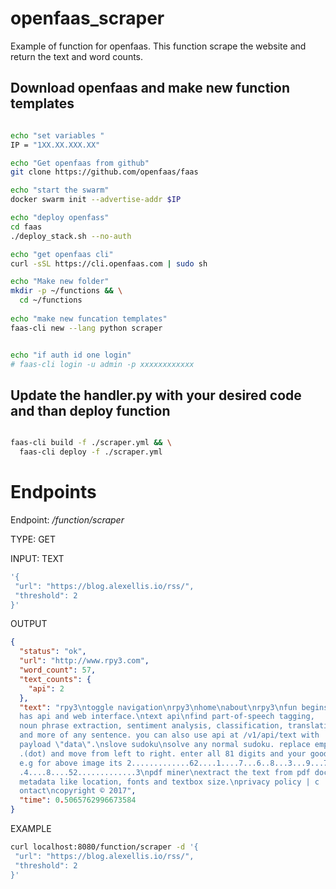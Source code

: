 # openfaas_scraper
Example of function for openfaas. This function scrape the website and return the text and word counts.


## Download openfaas and make new function templates

```sh

echo "set variables "
IP = "1XX.XX.XXX.XX"

echo "Get openfaas from github"
git clone https://github.com/openfaas/faas

echo "start the swarm"
docker swarm init --advertise-addr $IP

echo "deploy openfass"
cd faas
./deploy_stack.sh --no-auth

echo "get openfaas cli"
curl -sSL https://cli.openfaas.com | sudo sh

echo "Make new folder"
mkdir -p ~/functions && \
  cd ~/functions
  
echo "make new funcation templates"
faas-cli new --lang python scraper


echo "if auth id one login"
# faas-cli login -u admin -p xxxxxxxxxxxx
```

## Update the handler.py with your desired code and than deploy function

```sh

faas-cli build -f ./scraper.yml && \
  faas-cli deploy -f ./scraper.yml

````

# Endpoints

Endpoint: */function/scraper*  

TYPE: GET

INPUT: TEXT
``` sh
'{
 "url": "https://blog.alexellis.io/rss/",
 "threshold": 2
}'

```

OUTPUT

```json
{
  "status": "ok",
  "url": "http://www.rpy3.com",
  "word_count": 57,
  "text_counts": {
    "api": 2
  },
  "text": "rpy3\ntoggle navigation\nrpy3\nhome\nabout\nrpy3\nfun begins\neach project 
  has api and web interface.\ntext api\nfind part-of-speech tagging, 
  noun phrase extraction, sentiment analysis, classification, translation, 
  and more of any sentence. you can also use api at /v1/api/text with 
  payload \"data\".\nslove sudoku\nsolve any normal sudoku. replace empty space by 
  .(dot) and move from left to right. enter all 81 digits and your good to go. 
  e.g for above image its 2.............62....1....7...6..8...3...9...7...6..4..
  .4....8....52.............3\npdf miner\nextract the text from pdf doc with 
  metadata like location, fonts and textbox size.\nprivacy policy | c
  ontact\ncopyright © 2017",
  "time": 0.5065762996673584
}
```

EXAMPLE
```sh
curl localhost:8080/function/scraper -d '{
 "url": "https://blog.alexellis.io/rss/",
 "threshold": 2
}'
```

